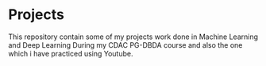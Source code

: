 # Projects
This repository contain some of my projects work done in Machine Learning and Deep Learning During my CDAC PG-DBDA course and also the one which i have practiced using Youtube.

